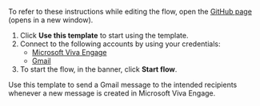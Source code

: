 To refer to these instructions while editing the flow, open the [GitHub page](https://github.com/ot4i/app-connect-templates/tree/main/resources/markdown/Send%20a%20Gmail%20message%20when%20a%20new%20message%20is%20created%20in%20Microsoft%20Viva%20Engage_instructions.md) (opens in a new window).

1. Click **Use this template** to start using the template.
2. Connect to the following accounts by using your credentials:
   - [Microsoft Viva Engage](https://ibm.biz/acyammer) 
   - [Gmail](https://ibm.biz/acgmail)
3. To start the flow, in the banner, click **Start flow**.

Use this template to send a Gmail message to the intended recipients whenever a new message is created in Microsoft Viva Engage.
